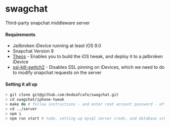 swagchat
===
Third-party snapchat middleware server

#### Requirements
- Jailbroken iDevice running at least iOS 9.0
- Snapchat Version 9
- [Theos](https://github.com/theos/theos/wiki/Installation) - Enables you to build the iOS tweak, and deploy it to a jailbroken iDevice
- [ssl-kill-switch2](https://github.com/nabla-c0d3/ssl-kill-switch2) - Disables SSL pinning on iDevices, which we need to do to modify snapchat requests on the server

#### Setting it all up
``` bash
> git clone git@github.com:0xdeafcafe/swagchat.git
> cd swagchat/iphone-tweak
> make do # follow instructions - and enter root account password - after installation go to settings and toggle it on a set the custom server url
> cd ../server
> npm i
> npm run start # todo, setting up mysql server creds, and database schema
```
